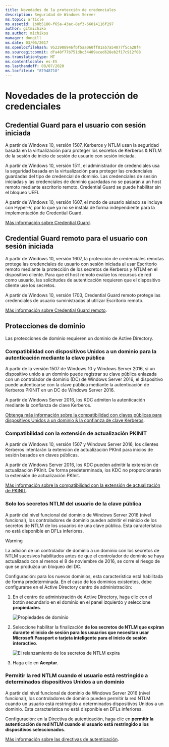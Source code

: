 ```yaml
---
title: Novedades de la protección de credenciales
description: Seguridad de Windows Server
ms.topic: article
ms.assetid: 1b0b5180-f65a-43ac-8ef3-66014116f297
author: gitmichiko
ms.author: michikos
manager: dongill
ms.date: 03/06/2017
ms.openlocfilehash: 9522988946fbf5aa060ff81ab7a54077f5ca28f4
ms.sourcegitcommit: dfa48f77b751dbc34409aced628eb2f17c912f08
ms.translationtype: MT
ms.contentlocale: es-ES
ms.lasthandoff: 08/07/2020
ms.locfileid: "87948718"
---
```

# <a name="whats-new-in-credential-protection"></a>Novedades de la protección de credenciales

## <a name="credential-guard-for-signed-in-user"></a>Credential Guard para el usuario con sesión iniciada

A partir de Windows 10, versión 1507, Kerberos y NTLM usan la seguridad basada en la virtualización para proteger los secretos de Kerberos & NTLM de la sesión de inicio de sesión de usuario con sesión iniciada.

A partir de Windows 10, versión 1511, el administrador de credenciales usa la seguridad basada en la virtualización para proteger las credenciales guardadas del tipo de credencial de dominio. Las credenciales de sesión iniciadas y las credenciales de dominio guardadas no se pasarán a un host remoto mediante escritorio remoto. Credential Guard se puede habilitar sin el bloqueo UEFI.

A partir de Windows 10, versión 1607, el modo de usuario aislado se incluye con Hyper-V, por lo que ya no se instala de forma independiente para la implementación de Credential Guard.

[Más información sobre Credential Guard](https://technet.microsoft.com/itpro/windows/keep-secure/credential-guard).


## <a name="remote-credential-guard-for-signed-in-user"></a>Credential Guard remoto para el usuario con sesión iniciada

A partir de Windows 10, versión 1607, la protección de credenciales remotas protege las credenciales de usuario con sesión iniciada al usar Escritorio remoto mediante la protección de los secretos de Kerberos y NTLM en el dispositivo cliente. Para que el host remoto evalúe los recursos de red como usuario, las solicitudes de autenticación requieren que el dispositivo cliente use los secretos.

A partir de Windows 10, versión 1703, Credential Guard remoto protege las credenciales de usuario suministradas al utilizar Escritorio remoto.

[Más información sobre Credential Guard remoto](https://technet.microsoft.com/itpro/windows/keep-secure/remote-credential-guard).

## <a name="domain-protections"></a>Protecciones de dominio

Las protecciones de dominio requieren un dominio de Active Directory.

### <a name="domain-joined-device-support-for-authentication-using-public-key"></a>Compatibilidad con dispositivos Unidos a un dominio para la autenticación mediante la clave pública

A partir de la versión 1507 de Windows 10 y Windows Server 2016, si un dispositivo unido a un dominio puede registrar su clave pública enlazada con un controlador de dominio (DC) de Windows Server 2016, el dispositivo puede autenticarse con la clave pública mediante la autenticación de Kerberos PKINIT en un DC de Windows Server 2016.

A partir de Windows Server 2016, los KDC admiten la autenticación mediante la confianza de clave Kerberos.

[Obtenga más información sobre la compatibilidad con claves públicas para dispositivos Unidos a un dominio & la confianza de clave Kerberos](https://technet.microsoft.com/windows-server-docs/security/kerberos/whats-new-in-kerberos-authentication).

### <a name="pkinit-freshness-extension-support"></a>Compatibilidad con la extensión de actualización PKINIT

A partir de Windows 10, versión 1507 y Windows Server 2016, los clientes Kerberos intentarán la extensión de actualización PKInit para inicios de sesión basados en claves públicas.

A partir de Windows Server 2016, los KDC pueden admitir la extensión de actualización PKInit.  De forma predeterminada, los KDC no proporcionarán la extensión de actualización PKInit.

[Más información sobre la compatibilidad con la extensión de actualización de PKINIT](https://technet.microsoft.com/windows-server-docs/security/kerberos/whats-new-in-kerberos-authentication).

### <a name="rolling-public-key-only-users-ntlm-secrets"></a>Solo los secretos NTLM del usuario de la clave pública

A partir del nivel funcional del dominio de Windows Server 2016 (nivel funcional), los controladores de dominio pueden admitir el reinicio de los secretos de NTLM de los usuarios de una clave pública. Esta característica no está disponible en DFLs inferiores.

> [!WARNING]
> La adición de un controlador de dominio a un dominio con los secretos de NTLM sucesivos habilitados antes de que el controlador de dominio se haya actualizado con al menos el 8 de noviembre de 2016, se corre el riesgo de que se produzca un bloqueo del DC.

Configuración: para los nuevos dominios, esta característica está habilitada de forma predeterminada. En el caso de los dominios existentes, debe configurarse en el Active Directory centro de administración:

1. En el centro de administración de Active Directory, haga clic con el botón secundario en el dominio en el panel izquierdo y seleccione **propiedades**.

    ![Propiedades de dominio](../media/Credentials-Protection-And-Management/domain-properties.png)

2. Seleccione habilitar la finalización **de los secretos de NTLM que expiran durante el inicio de sesión para los usuarios que necesitan usar Microsoft Passport o tarjeta inteligente para el inicio de sesión interactivo**.

    ![El relanzamiento de los secretos de NTLM expira](../media/Credentials-Protection-And-Management/autoroll-ntlm.png)

3. Haga clic en **Aceptar**.

### <a name="allowing-network-ntlm-when-user-is-restricted-to-specific-domain-joined-devices"></a>Permitir la red NTLM cuando el usuario está restringido a determinados dispositivos Unidos a un dominio

A partir del nivel funcional de dominio de Windows Server 2016 (nivel funcional), los controladores de dominio pueden permitir la red NTLM cuando un usuario está restringido a determinados dispositivos Unidos a un dominio. Esta característica no está disponible en DFLs inferiores.

Configuración: en la Directiva de autenticación, haga clic en **permitir la autenticación de red NTLM cuando el usuario está restringido a los dispositivos seleccionados**.

[Más información sobre las directivas de autenticación](https://technet.microsoft.com/windows-server-docs/security/credentials-protection-and-management/authentication-policies-and-authentication-policy-silos).
